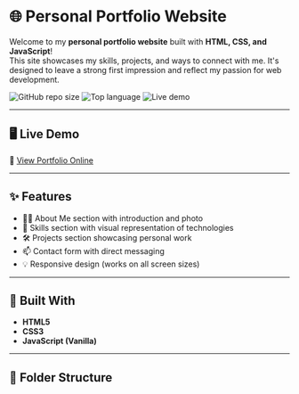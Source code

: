 # 🌐 Personal Portfolio Website

Welcome to my **personal portfolio website** built with **HTML, CSS, and JavaScript**!  
This site showcases my skills, projects, and ways to connect with me. It's designed to leave a strong first impression and reflect my passion for web development.

![GitHub repo size](https://img.shields.io/github/repo-size/yuvrajmunjal9/portfolio2)
![Top language](https://img.shields.io/github/languages/top/yuvrajmunjal9/portfolio2)
![Live demo](https://img.shields.io/badge/Live%20Demo-Click%20Here-blue?style=flat&logo=github)

---

## 🖥️ Live Demo

🔗 [View Portfolio Online](https://v0-portfolio-beige-delta.vercel.app/)

---

## ✨ Features

- 🧑‍💼 About Me section with introduction and photo
- 🧠 Skills section with visual representation of technologies
- 🛠️ Projects section showcasing personal work
- 📫 Contact form with direct messaging
- 💡 Responsive design (works on all screen sizes)

---

## 🔧 Built With

- **HTML5**
- **CSS3**
- **JavaScript (Vanilla)**

---

## 📁 Folder Structure

